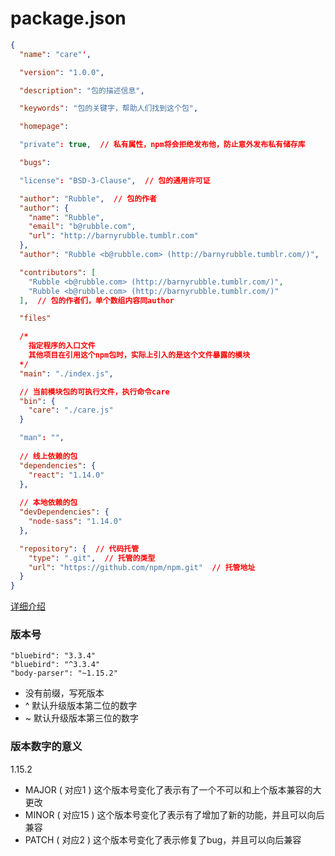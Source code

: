 # package.json

```json
{
  "name": "care"',

  "version": "1.0.0",

  "description": "包的描述信息",

  "keywords": "包的关键字，帮助人们找到这个包",

  "homepage":

  "private": true,  // 私有属性，npm将会拒绝发布他，防止意外发布私有储存库

  "bugs":

  "license": "BSD-3-Clause",  // 包的通用许可证

  "author": "Rubble",  // 包的作者
  "author": {
    "name": "Rubble",
    "email": "b@rubble.com",
    "url": "http://barnyrubble.tumblr.com"
  },
  "author": "Rubble <b@rubble.com> (http://barnyrubble.tumblr.com/)",  // 以上的简写

  "contributors": [
    "Rubble <b@rubble.com> (http://barnyrubble.tumblr.com/)",
    "Rubble <b@rubble.com> (http://barnyrubble.tumblr.com/)"
  ],  // 包的作者们，单个数组内容同author

  "files"

  /* 
    指定程序的入口文件
    其他项目在引用这个npm包时，实际上引入的是这个文件暴露的模块
  */
  "main": "./index.js",

  // 当前模块包的可执行文件，执行命令care
  "bin": {
    "care": "./care.js"
  }

  "man": "",
  
  // 线上依赖的包
  "dependencies": {
    "react": "1.14.0"
  },
  
  // 本地依赖的包
  "devDependencies": {
    "node-sass": "1.14.0"
  },

  "repository": {  // 代码托管
    "type": ".git",  // 托管的类型
    "url": "https://github.com/npm/npm.git"  // 托管地址
  }
}
```
[详细介绍](https://www.cnblogs.com/paris-test/p/9760308.html)

### 版本号
```
"bluebird": "3.3.4"
"bluebird": "^3.3.4"
"body-parser": "~1.15.2"
```
- 没有前缀，写死版本
- ^  默认升级版本第二位的数字
- ~  默认升级版本第三位的数字

### 版本数字的意义
1.15.2
- MAJOR ( 对应1 ) 
  这个版本号变化了表示有了一个不可以和上个版本兼容的大更改
- MINOR ( 对应15 )
  这个版本号变化了表示有了增加了新的功能，并且可以向后兼容
- PATCH ( 对应2 )
  这个版本号变化了表示修复了bug，并且可以向后兼容